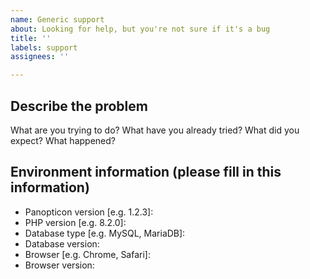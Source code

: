 ```yaml
---
name: Generic support
about: Looking for help, but you're not sure if it's a bug
title: ''
labels: support
assignees: ''

---
```


## Describe the problem

What are you trying to do? What have you already tried? What did you expect? What happened?

## Environment information (please fill in this information)

* Panopticon version [e.g. 1.2.3]:
* PHP version [e.g. 8.2.0]:
* Database type [e.g. MySQL, MariaDB]:
* Database version:
* Browser [e.g. Chrome, Safari]:
* Browser version:
